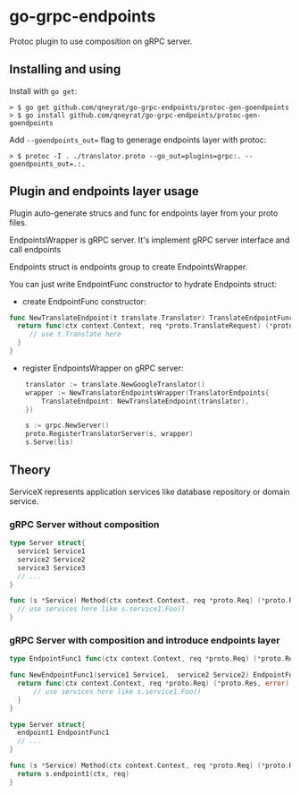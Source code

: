 # go-grpc-endpoints

Protoc plugin to use composition on gRPC server.

## Installing and using

Install with `go get`:
```
> $ go get github.com/qneyrat/go-grpc-endpoints/protoc-gen-goendpoints
> $ go install github.com/qneyrat/go-grpc-endpoints/protoc-gen-goendpoints
```

Add `--goendpoints_out=` flag to generage endpoints layer with protoc:
```
> $ protoc -I . ./translator.proto --go_out=plugins=grpc:. --goendpoints_out=.:.   
```

## Plugin and endpoints layer usage

Plugin auto-generate strucs and func for endpoints layer from your proto files.

EndpointsWrapper is gRPC server. It's implement gRPC server interface and call endpoints

Endpoints struct is endpoints group to create EndpointsWrapper.

You can just write EndpointFunc constructor to hydrate Endpoints struct:

- create EndpointFunc constructor:
```go 
func NewTranslateEndpoint(t translate.Translator) TranslateEndpointFunc {
  return func(ctx context.Context, req *proto.TranslateRequest) (*proto.TranslateResponse, error) {
     // use t.Translate here
  }
}
```

- register EndpointsWrapper on gRPC server:
```go
	translator := translate.NewGoogleTranslator()
	wrapper := NewTranslatorEndpointsWrapper(TranslatorEndpoints{
		TranslateEndpoint: NewTranslateEndpoint(translator),
	})

	s := grpc.NewServer()
	proto.RegisterTranslatorServer(s, wrapper)
	s.Serve(lis)
```

## Theory

ServiceX represents application services like database repository or domain service.

### gRPC Server without composition
```Go
type Server struct{
  service1 Service1
  service2 Service2
  service3 Service3
  // ...
}

func (s *Service) Method(ctx context.Context, req *proto.Req) (*proto.Res, error) {
  // use services here like s.service1.Foo()
}
```

### gRPC Server with composition and introduce endpoints layer
```Go
type EndpointFunc1 func(ctx context.Context, req *proto.Req) (*proto.Res, error)

func NewEndpointFunc1(service1 Service1,  service2 Service2) EndpointFunc1 {
  return func(ctx context.Context, req *proto.Req) (*proto.Res, error) {
      // use services here like s.service1.Foo()
  }
}

type Server struct{
  endpoint1 EndpointFunc1
  // ...
}

func (s *Service) Method(ctx context.Context, req *proto.Req) (*proto.Res, error) {
  return s.endpoint1(ctx, req)
}
```
